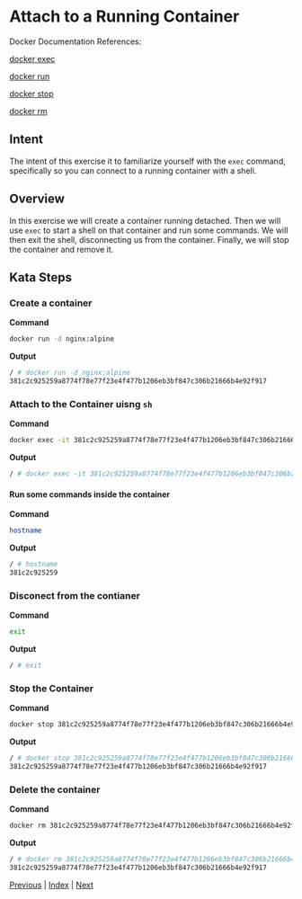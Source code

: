 # Attach to a Running Container

Docker Documentation References:

[docker exec](https://docs.docker.com/engine/reference/commandline/exec/)

[docker run](https://docs.docker.com/engine/reference/commandline/run/)

[docker stop](https://docs.docker.com/engine/reference/commandline/stop/)

[docker rm](https://docs.docker.com/engine/reference/commandline/rm/)

## Intent

The intent of this exercise it to familiarize yourself with the `exec` command, specifically so you can connect to a running container with a shell.

## Overview

In this exercise we will create a container running detached. Then we will use `exec` to start a shell on that container and run some commands. We will then exit the shell, disconnecting us from the container. Finally, we will stop the container and remove it.

## Kata Steps

### Create a container

**Command**

```bash
docker run -d nginx:alpine
```

**Output**

```bash
/ # docker run -d nginx:alpine
381c2c925259a8774f78e77f23e4f477b1206eb3bf847c306b21666b4e92f917
```

### Attach to the Container uisng `sh`

**Command**

```bash
docker exec -it 381c2c925259a8774f78e77f23e4f477b1206eb3bf847c306b21666b4e92f917 sh
```

**Output**

```bash
/ # docker exec -it 381c2c925259a8774f78e77f23e4f477b1206eb3bf847c306b21666b4e92f917 sh
```

#### Run some commands inside the container

**Command**

```bash
hostname
```

**Output**

```bash
/ # hostname
381c2c925259
```

### Disconect from the contianer

**Command**

```bash
exit
```

**Output**

```bash
/ # exit
```

### Stop the Container

**Command**

```bash
docker stop 381c2c925259a8774f78e77f23e4f477b1206eb3bf847c306b21666b4e92f917
```

**Output**

```bash
/ # docker stop 381c2c925259a8774f78e77f23e4f477b1206eb3bf847c306b21666b4e92f917
381c2c925259a8774f78e77f23e4f477b1206eb3bf847c306b21666b4e92f917
```

### Delete the container

**Command**

```bash
docker rm 381c2c925259a8774f78e77f23e4f477b1206eb3bf847c306b21666b4e92f917
```

**Output**

```bash
/ # docker rm 381c2c925259a8774f78e77f23e4f477b1206eb3bf847c306b21666b4e92f917
381c2c925259a8774f78e77f23e4f477b1206eb3bf847c306b21666b4e92f917
```


[Previous](31_restart_container.md) | [Index](README.md) | [Next](33_create_container.md)
